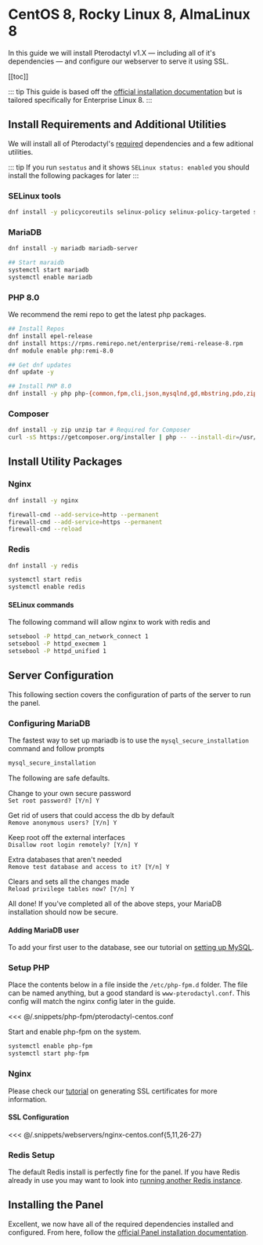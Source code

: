 # CentOS 8, Rocky Linux 8, AlmaLinux 8
In this guide we will install Pterodactyl v1.X — including all of it's dependencies — and configure our webserver to serve it using SSL.

[[toc]]

::: tip
This guide is based off the [official installation documentation](/panel/1.0/getting_started.md) but is tailored specifically for Enterprise Linux 8.
:::

## Install Requirements and Additional Utilities
We will install all of Pterodactyl's [required](/panel/1.0/getting_started.md#dependencies) dependencies and a few aditional utilities.

::: tip
If you run `sestatus` and it shows `SELinux status: enabled` you should install the following packages for later
:::

### SELinux tools
```bash
dnf install -y policycoreutils selinux-policy selinux-policy-targeted setroubleshoot-server setools setools-console mcstrans
```

### MariaDB
```bash
dnf install -y mariadb mariadb-server

## Start maraidb
systemctl start mariadb
systemctl enable mariadb
```

### PHP 8.0
We recommend the remi repo to get the latest php packages.

```bash
## Install Repos
dnf install epel-release
dnf install https://rpms.remirepo.net/enterprise/remi-release-8.rpm
dnf module enable php:remi-8.0

## Get dnf updates
dnf update -y

## Install PHP 8.0
dnf install -y php php-{common,fpm,cli,json,mysqlnd,gd,mbstring,pdo,zip,bcmath,dom,opcache}
```

### Composer
```bash
dnf install -y zip unzip tar # Required for Composer
curl -sS https://getcomposer.org/installer | php -- --install-dir=/usr/local/bin --filename=composer
```

## Install Utility Packages


### Nginx
```bash
dnf install -y nginx

firewall-cmd --add-service=http --permanent
firewall-cmd --add-service=https --permanent 
firewall-cmd --reload
```

### Redis
```bash
dnf install -y redis

systemctl start redis
systemctl enable redis
```

#### SELinux commands

The following command will allow nginx to work with redis and 
```bash
setsebool -P httpd_can_network_connect 1
setsebool -P httpd_execmem 1
setsebool -P httpd_unified 1
```

## Server Configuration
This following section covers the configuration of parts of the server to run the panel.

### Configuring MariaDB
The fastest way to set up mariadb is to use the `mysql_secure_installation` command and follow prompts

```bash
mysql_secure_installation
```

The following are safe defaults.

Change to your own secure password  
`Set root password? [Y/n] Y`

Get rid of users that could access the db by default  
`Remove anonymous users? [Y/n] Y`

Keep root off the external interfaces  
`Disallow root login remotely? [Y/n] Y`

Extra databases that aren't needed  
`Remove test database and access to it? [Y/n] Y`

Clears and sets all the changes made  
`Reload privilege tables now? [Y/n] Y`

All done! If you've completed all of the above steps, your MariaDB  
installation should now be secure.

#### Adding MariaDB user
To add your first user to the database, see our tutorial on [setting up MySQL](/tutorials/mysql_setup.md).

### Setup PHP
Place the contents below in a file inside the `/etc/php-fpm.d` folder. The file can be named anything, but a good standard is `www-pterodactyl.conf`. This config will match the nginx config later in the guide.

<<< @/.snippets/php-fpm/pterodactyl-centos.conf

Start and enable php-fpm on the system.
```bash
systemctl enable php-fpm
systemctl start php-fpm
```

### Nginx
Please check our [tutorial](/tutorials/creating_ssl_certificates.md) on generating SSL certificates for more information.

#### SSL Configuration
<<< @/.snippets/webservers/nginx-centos.conf{5,11,26-27}

### Redis Setup
The default Redis install is perfectly fine for the panel. If you have Redis already in use you may want to look into
[running another Redis instance](https://community.pivotal.io/s/article/How-to-setup-and-run-multiple-Redis-server-instances-on-a-Linux-host).

## Installing the Panel
Excellent, we now have all of the required dependencies installed and configured. From here, follow the [official Panel installation documentation](/panel/1.0/getting_started.md#download-files).
